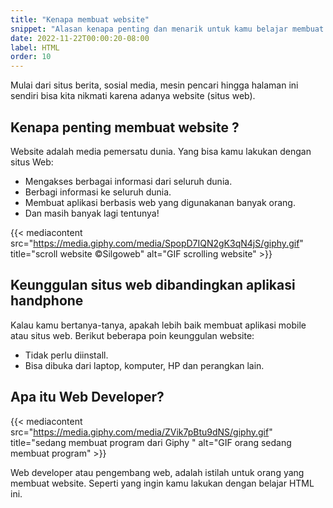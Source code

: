 ```yaml
---
title: "Kenapa membuat website"
snippet: "Alasan kenapa penting dan menarik untuk kamu belajar membuat website? apa keunggulan dibanding aplikasi mobile?"
date: 2022-11-22T00:00:20-08:00
label: HTML
order: 10
---
```


Mulai dari situs berita, sosial media, mesin pencari hingga halaman ini sendiri bisa kita nikmati karena adanya website (situs web).

## Kenapa penting membuat website ?

Website adalah media pemersatu dunia. Yang bisa kamu lakukan dengan situs Web:

- Mengakses berbagai informasi dari seluruh dunia.
- Berbagi informasi ke seluruh dunia.
- Membuat aplikasi berbasis web yang digunakanan banyak orang.
- Dan masih banyak lagi tentunya!

{{< mediacontent src="https://media.giphy.com/media/SpopD7IQN2gK3qN4jS/giphy.gif" title="scroll website ©Silgoweb" alt="GIF scrolling website" >}}

## Keunggulan situs web dibandingkan aplikasi handphone

Kalau kamu bertanya-tanya, apakah lebih baik membuat aplikasi mobile atau situs web.
Berikut beberapa poin keunggulan website:

- Tidak perlu diinstall.
- Bisa dibuka dari laptop, komputer, HP dan perangkan lain.

## Apa itu Web Developer?

{{< mediacontent src="https://media.giphy.com/media/ZVik7pBtu9dNS/giphy.gif" title="sedang membuat program dari Giphy " alt="GIF orang sedang membuat program" >}}


Web developer atau pengembang web, adalah istilah untuk orang yang membuat website. Seperti yang ingin kamu lakukan dengan belajar HTML ini.
